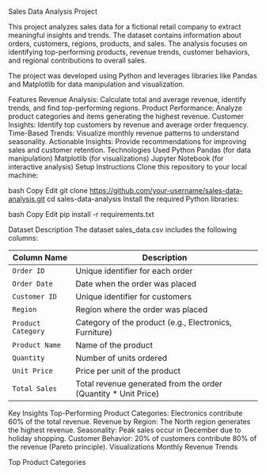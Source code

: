Sales Data Analysis Project

This project analyzes sales data for a fictional retail company to extract meaningful insights and trends. The dataset
contains information about orders, customers, regions, products, and sales. The analysis focuses on identifying
top-performing products, revenue trends, customer behaviors, and regional contributions to overall sales.

The project was developed using Python and leverages libraries like Pandas and Matplotlib for data manipulation and
visualization.

Features
Revenue Analysis: Calculate total and average revenue, identify trends, and find top-performing regions.
Product Performance: Analyze product categories and items generating the highest revenue.
Customer Insights: Identify top customers by revenue and average order frequency.
Time-Based Trends: Visualize monthly revenue patterns to understand seasonality.
Actionable Insights: Provide recommendations for improving sales and customer retention.
Technologies Used
Python
Pandas (for data manipulation)
Matplotlib (for visualizations)
Jupyter Notebook (for interactive analysis)
Setup Instructions
Clone this repository to your local machine:

bash
Copy
Edit
git clone https://github.com/your-username/sales-data-analysis.git
cd sales-data-analysis
Install the required Python libraries:

bash
Copy
Edit
pip install -r requirements.txt

Dataset Description
The dataset sales_data.csv includes the following columns:

| **Column Name**        | **Description**                                              |
|-------------------------|--------------------------------------------------------------|
| `Order ID`             | Unique identifier for each order                             |
| `Order Date`           | Date when the order was placed                               |
| `Customer ID`          | Unique identifier for customers                              |
| `Region`               | Region where the order was placed                            |
| `Product Category`     | Category of the product (e.g., Electronics, Furniture)       |
| `Product Name`         | Name of the product                                          |
| `Quantity`             | Number of units ordered                                      |
| `Unit Price`           | Price per unit of the product                                |
| `Total Sales`          | Total revenue generated from the order (Quantity * Unit Price) |


Key Insights
Top-Performing Product Categories: Electronics contribute 60% of the total revenue.
Revenue by Region: The North region generates the highest revenue.
Seasonality: Peak sales occur in December due to holiday shopping.
Customer Behavior: 20% of customers contribute 80% of the revenue (Pareto principle).
Visualizations
Monthly Revenue Trends

Top Product Categories
